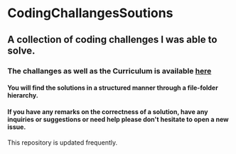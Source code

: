 # CodingChallangesSoutions
## A collection of coding challenges I was able to solve.
### The challanges as well as the Curriculum is available [here](https://github.com/AhmadElsagheer/Competitive-programming-library/tree/master/curriculum)
#### You will find the solutions in a structured manner through a file-folder hierarchy.
#### If you have any remarks on the correctness of a solution, have any inquiries or suggestions or need help please don't hesitate to open a new issue.

This repository is updated frequently.
